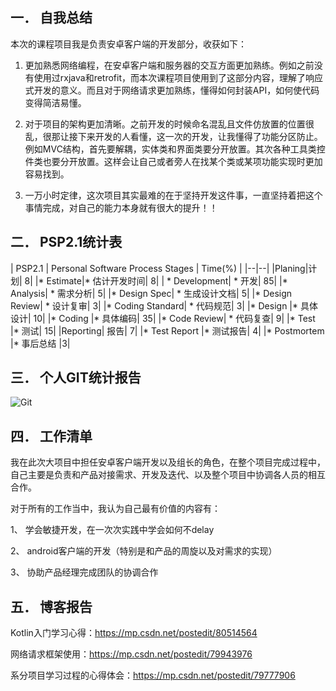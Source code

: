 ## 一．	自我总结

本次的课程项目我是负责安卓客户端的开发部分，收获如下：

1.	更加熟悉网络编程，在安卓客户端和服务器的交互方面更加熟练。例如之前没有使用过rxjava和retrofit，而本次课程项目使用到了这部分内容，理解了响应式开发的意义。而且对于网络请求更加熟练，懂得如何封装API，如何使代码变得简洁易懂。

2.	对于项目的架构更加清晰。之前开发的时候命名混乱且文件仿放置的位置很乱，很那让接下来开发的人看懂，这一次的开发，让我懂得了功能分区防止。例如MVC结构，首先要解耦，实体类和界面类要分开放置。其次各种工具类控件类也要分开放置。这样会让自己或者旁人在找某个类或某项功能实现时更加容易找到。

3.	一万小时定律，这次项目其实最难的在于坚持开发这件事，一直坚持着把这个事情完成，对自己的能力本身就有很大的提升！！

## 二．	PSP2.1统计表

| PSP2.1 | Personal Software Process Stages |	Time(%) |
|--|--|
|Planing|计划|	8|
|* Estimate|* 估计开发时间|	8|
| * Development|    * 开发|   85|
|* Analysis|	* 需求分析|	5|
|* Design Spec|	* 生成设计文档|	5|
|* Design Review|	* 设计复审|	3|
|* Coding Standard|	* 代码规范|	3|
|* Design	|* 具体设计|	10|
|* Coding	|* 具体编码|	35|
|* Code Review|	* 代码复查|	9|
|* Test	|* 测试|	15|
|Reporting|	报告|	7|
|* Test Report	|* 测试报告|	4|
|* Postmortem	|* 事后总结	|3|

## 三．	个人GIT统计报告
 ![Git][1]

## 四．	工作清单

我在此次大项目中担任安卓客户端开发以及组长的角色，在整个项目完成过程中，自己主要是负责和产品对接需求、开发及迭代、以及整个项目中协调各人员的相互合作。

对于所有的工作当中，我认为自己最有价值的内容有：

1、	学会敏捷开发，在一次次实践中学会如何不delay

2、	android客户端的开发（特别是和产品的周旋以及对需求的实现）

3、	协助产品经理完成团队的协调合作

## 五．	博客报告

Kotlin入门学习心得：https://mp.csdn.net/postedit/80514564

网络请求框架使用：https://mp.csdn.net/postedit/79943976

系分项目学习过程的心得体会：https://mp.csdn.net/postedit/79777906


 [1]: https://github.com/team-work-GuangZhou/Guangzhou/blob/master/assets/img/1530353223(1).png
